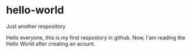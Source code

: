 # hello-world
Just another respository

Hello everyone, this is my first respostory in github. 
Now, I'am reading the Hello World after creating an acount.
